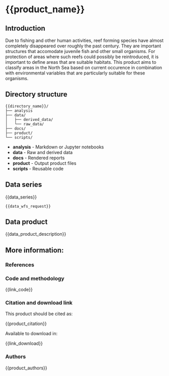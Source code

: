 # {{product_name}}

## Introduction

Due to fishing and other human activities, reef forming species have almost completely disappeared over roughly the past century. They are important structures that accomodate juvenile fish and other small organisms. For protection of areas where such reefs could possibly be reintroduced, it is important to define areas that are suitable habitats. This product aims to classify areas in the North Sea based on current occurence in combination with environmental variables that are particularly suitable for these organisms.

## Directory structure

```
{{directory_name}}/
├── analysis
├── data/
│   ├── derived_data/
│   └── raw_data/
├── docs/
├── product/
└── scripts/
```

* **analysis** - Markdown or Jupyter notebooks
* **data** - Raw and derived data
* **docs** - Rendered reports
* **product** - Output product files
* **scripts** - Reusable code

## Data series

{{data_series}}

```
{{data_wfs_request}}
```

## Data product

{{data_product_description}}

## More information:

### References

### Code and methodology

{{link_code}}

### Citation and download link

This product should be cited as:

{{product_citation}}

Available to download in:

{{link_download}}

### Authors

{{product_authors}}
